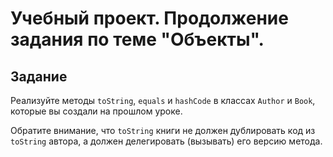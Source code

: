 # Учебный проект. Продолжение задания по теме "Объекты".

## Задание
Реализуйте методы `toString`, `equals` и `hashCode` в классах `Author` и `Book`, которые вы создали на прошлом уроке.

Обратите внимание, что `toString` книги не должен дублировать код из `toString` автора, а должен делегировать (вызывать) его версию метода.
